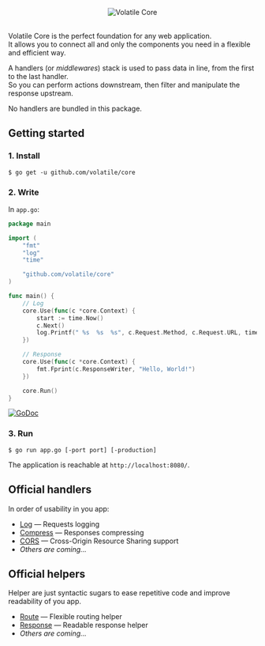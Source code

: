 <p align="center"><img src="http://volatile.whitedevops.com/images/repositories/core/logo.png" alt="Volatile Core" title="Volatile Core"><br><br></p>

Volatile Core is the perfect foundation for any web application.  
It allows you to connect all and only the components you need in a flexible and efficient way.

A handlers (or *middlewares*) stack is used to pass data in line, from the first to the last handler.  
So you can perform actions downstream, then filter and manipulate the response upstream.

No handlers are bundled in this package.

## Getting started

### 1. Install

```Shell
$ go get -u github.com/volatile/core
```

### 2. Write

In `app.go`:

```Go
package main

import (
	"fmt"
	"log"
	"time"

	"github.com/volatile/core"
)

func main() {
	// Log
	core.Use(func(c *core.Context) {
		start := time.Now()
		c.Next()
		log.Printf(" %s  %s  %s", c.Request.Method, c.Request.URL, time.Since(start))
	})

	// Response
	core.Use(func(c *core.Context) {
		fmt.Fprint(c.ResponseWriter, "Hello, World!")
	})

	core.Run()
}
```

[![GoDoc](https://godoc.org/github.com/volatile/core?status.svg)](https://godoc.org/github.com/volatile/core)

### 3. Run

```Shell
$ go run app.go [-port port] [-production]
```

The application is reachable at `http://localhost:8080/`.

## Official handlers

In order of usability in you app:

- [Log](https://github.com/volatile/log) — Requests logging
- [Compress](https://github.com/volatile/compress) — Responses compressing
- [CORS](https://github.com/volatile/cors) — Cross-Origin Resource Sharing support
- *Others are coming…*

## Official helpers

Helper are just syntactic sugars to ease repetitive code and improve readability of you app.

- [Route](https://github.com/volatile/route) — Flexible routing helper
- [Response](https://github.com/volatile/response) — Readable response helper
- *Others are coming…*
